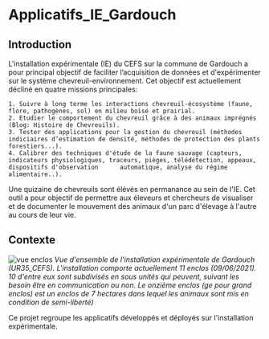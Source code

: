 # Applicatifs_IE_Gardouch

## Introduction

L'installation expérimentale (IE) du CEFS sur la commune de Gardouch a pour principal objectif de faciliter l’acquisition de données et d'expérimenter sur le système chevreuil-environnement. Cet objectif est actuellement décliné en quatre missions principales:

    1. Suivre à long terme les interactions chevreuil-écosystème (faune, flore, pathogènes, sol) en milieu boisé et prairial.
    2. Etudier le comportement du chevreuil grâce à des animaux imprégnés (Blog: Histoire de Chevreuils).
    3. Tester des applications pour la gestion du chevreuil (méthodes indiciaires d’estimation de densité, méthodes de protection des plants forestiers...).
    4. Calibrer des techniques d'étude de la faune sauvage (capteurs, indicateurs physiologiques, traceurs, pièges, télédétection, appeaux, dispositifs d'observation      automatique, analyse du régime alimentaire..).
   
Une quizaine de chevreuils sont élévés en permanance au sein de l'IE. Cet outil a pour objectif de permettre aux éleveurs et chercheurs de visualiser et de documenter le mouvement des animaux d'un parc d'élevage à l'autre au cours de leur vie.

## Contexte

![vue enclos](./Images/vu_ensemble_Gardouch.png)
_Vue d'ensemble de l'installation expérimentale de Gardouch (UR35_CEFS). L'installation comporte actuellement 11 enclos (09/06/2021). 10 d'entre eux sont subdivisés en sous unités qui peuvent, suivant les besoin être en communication ou non. Le onzième enclos (ge pour grand enclos)  est un enclos de 7 hectares dans lequel les animaux sont mis en condition de semi-liberté)_

Ce projet regroupe les applicatifs développés et déployés sur l'installation expérimentale.
